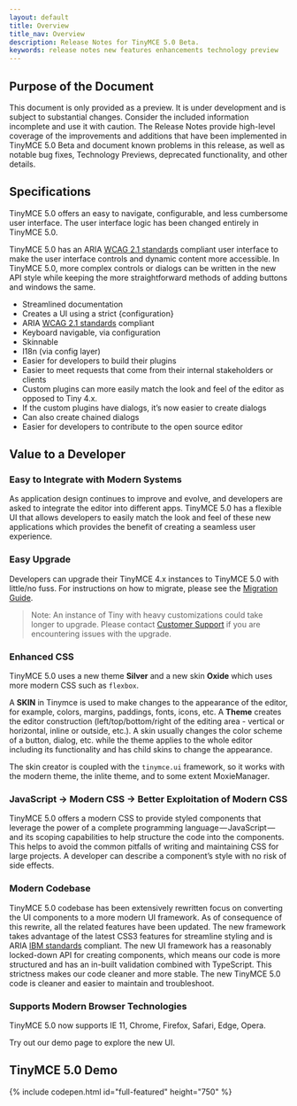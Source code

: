 ```yaml
---
layout: default
title: Overview
title_nav: Overview
description: Release Notes for TinyMCE 5.0 Beta.
keywords: release notes new features enhancements technology preview
---
```


## Purpose of the Document

This document is only provided as a preview. It is under development and is subject to substantial changes. Consider the included information incomplete and use it with caution. The Release Notes provide high-level coverage of the improvements and additions that have been implemented in TinyMCE 5.0 Beta and document known problems in this release, as well as notable bug fixes, Technology Previews, deprecated functionality, and other details.

## Specifications

TinyMCE 5.0 offers an easy to navigate, configurable, and less cumbersome user interface. The user interface logic has been changed entirely in TinyMCE 5.0.

TinyMCE 5.0 has an ARIA [WCAG 2.1 standards](https://www.w3.org/WAI/standards-guidelines/wcag/) compliant user interface to make the user interface controls and dynamic content more accessible. In TinyMCE 5.0, more complex controls or dialogs can be written in the new API style while keeping the more straightforward methods of adding buttons and windows the same.

* Streamlined documentation
* Creates a UI using a strict {configuration}
* ARIA [WCAG 2.1 standards](https://www.w3.org/WAI/standards-guidelines/wcag/) compliant
* Keyboard navigable, via configuration
* Skinnable
* I18n (via config layer)
* Easier for developers to build their plugins
* Easier to meet requests that come from their internal stakeholders or clients
* Custom plugins can more easily match the look and feel of the editor as opposed to Tiny 4.x.
* If the custom plugins have dialogs, it’s now easier to create dialogs
* Can also create chained dialogs
* Easier for developers to contribute to the open source editor

## Value to a Developer

<!-- ### ARIA - WCAG 2.1 Standards

- New Section -->

### Easy to Integrate with Modern Systems

As application design continues to improve and evolve, and developers are asked to integrate the editor into different apps. TinyMCE 5.0 has a flexible UI that allows developers to easily match the look and feel of these new applications which provides the benefit of creating a seamless user experience.

### Easy Upgrade

Developers can upgrade their TinyMCE 4.x instances to TinyMCE 5.0 with little/no fuss. For instructions on how to migrate, please see the [Migration Guide]({{site.baseurl}}/migrating-from-4.x).

> Note:  An instance of Tiny with heavy customizations could take longer to upgrade. Please contact [Customer Support](https://support.tiny.cloud) if you are encountering issues with the upgrade.

### Enhanced CSS

TinyMCE  5.0 uses a new theme **Silver** and a new skin **Oxide** which uses more modern CSS such as `flexbox`.

A **SKIN** in Tinymce is used to make changes to the appearance of the editor, for example, colors, margins, paddings, fonts, icons, etc. A **Theme** creates the editor construction (left/top/bottom/right of the editing area - vertical or horizontal, inline or outside, etc.). A skin usually changes the color scheme of a button, dialog, etc. while the theme applies to the whole editor including its functionality and has child skins to change the appearance.

The skin creator is coupled with the `tinymce.ui` framework, so it works with the modern theme, the inlite theme, and to some extent MoxieManager.

### JavaScript → Modern CSS → Better Exploitation of Modern CSS

TinyMCE 5.0 offers a modern CSS to provide styled components that leverage the power of a complete programming language — JavaScript — and its scoping capabilities to help structure the code into the components. This helps to avoid the common pitfalls of writing and maintaining CSS for large projects. A developer can describe a component’s style with no risk of side effects.

### Modern Codebase

TinyMCE 5.0 codebase has been extensively rewritten focus on converting the UI components to a more modern UI framework. As of consequence of this rewrite, all the related features have been updated. The new framework takes advantage of the latest CSS3 features for streamline styling and is ARIA [IBM standards](https://www.ibm.com/able/checklists.html) compliant. The new UI framework has a reasonably locked-down API for creating components, which means our code is more structured and has an in-built validation combined with TypeScript. This strictness makes our code cleaner and more stable. The new TinyMCE 5.0 code is cleaner and easier to maintain and troubleshoot.

### Supports Modern Browser Technologies

TinyMCE 5.0 now supports IE 11, Chrome, Firefox, Safari, Edge, Opera.


Try out our demo page to explore the new UI.

## TinyMCE 5.0 Demo

{% include codepen.html id="full-featured" height="750" %}

